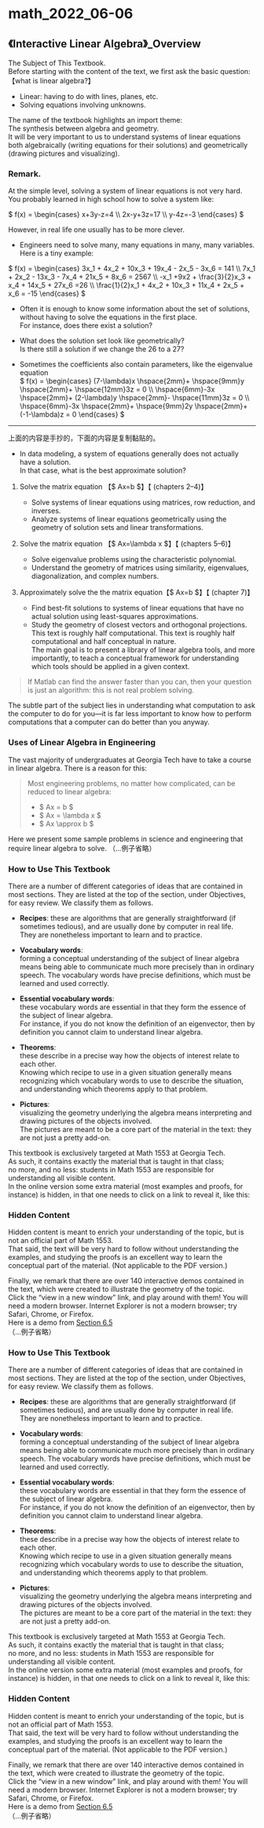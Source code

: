 

# math_2022_06-06

## 《Interactive Linear Algebra》_Overview

The Subject of This Textbook.  
Before starting with the content of the text, we first ask the basic question:【what is linear algebra?】  
* Linear: having to do with lines, planes, etc.
* Solving equations involving unknowns.

The name of the textbook highlights an import theme:  
The synthesis between algebra and geometry.  
It will be very important to us to understand systems of linear equations both algebraically (writing equations for their solutions) and geometrically (drawing pictures and visualizing).  

### Remark.
At the simple level, solving a system of linear equations is not very hard.  
You probably learned in high school how to solve a system like:  

$ f(x) = \begin{cases} x+3y-z=4 \\\ 2x-y+3z=17 \\\ y-4z=-3 \end{cases} $  

However, in real life one usually has to be more clever.  
* Engineers need to solve many, many equations in many, many variables.  
Here is a tiny example:  

$ f(x) = \begin{cases}  3x_1 + 4x_2 + 10x_3 + 19x_4 - 2x_5 - 3x_6 = 141 \\\ 7x_1 + 2x_2 - 13x_3 - 7x_4 + 21x_5 + 8x_6 = 2567 \\\ -x_1 +9x2 + \frac{3}{2}x_3 + x_4 + 14x_5 + 27x_6 =26 \\\ \frac{1}{2}x_1 + 4x_2 + 10x_3 + 11x_4 + 2x_5 + x_6 = -15 \end{cases} $  

* Often it is enough to know some information about the set of solutions, without having to solve the equations in the first place.  
For instance, does there exist a solution?

* What does the solution set look like geometrically?  
Is there still a solution if we change the 26 to a 27?  

* Sometimes the coefficients also contain parameters, like the eigenvalue equation  
$ f(x) = \begin{cases} (7-\lambda)x \hspace{2mm}+ \hspace{9mm}y \hspace{2mm}+ \hspace{12mm}3z = 0 \\\  \hspace{6mm}-3x \hspace{2mm}+ (2-\lambda)y \hspace{2mm}- \hspace{11mm}3z = 0 \\\  \hspace{6mm}-3x \hspace{2mm}+ \hspace{9mm}2y \hspace{2mm}+ (-1-\lambda)z = 0 \end{cases} $  

----------
上面的内容是手抄的，下面的内容是复制黏贴的。

* In data modeling, a system of equations generally does not actually have a solution.  
In that case, what is the best approximate solution?

1. Solve the matrix equation 【$ Ax=b $】【 (chapters 2–4)】
    * Solve systems of linear equations using matrices, row reduction, and inverses.
    * Analyze systems of linear equations geometrically using the geometry of solution sets and linear transformations.

2. Solve the matrix equation 【$ Ax=\lambda x $】【 (chapters 5–6)】
    * Solve eigenvalue problems using the characteristic polynomial.
    * Understand the geometry of matrices using similarity, eigenvalues, diagonalization, and complex numbers.

3. Approximately solve the the matrix equation【$ Ax=b $】【 (chapter 7)】
    * Find best-fit solutions to systems of linear equations that have no actual solution using least-squares approximations.
    * Study the geometry of closest vectors and orthogonal projections.
This text is roughly half computational.
This text is roughly half computational and half conceptual in nature.  
The main goal is to present a library of linear algebra tools, and more importantly, to teach a conceptual framework for understanding which tools should be applied in a given context. 

> If Matlab can find the answer faster than you can, then your question is just an algorithm: this is not real problem solving.

The subtle part of the subject lies in understanding what computation to ask the computer to do for you—it is far less important to know how to perform computations that a computer can do better than you anyway.

### Uses of Linear Algebra in Engineering
The vast majority of undergraduates at Georgia Tech have to take a course in linear algebra. There is a reason for this:

> Most engineering problems, no matter how complicated, can be reduced to linear algebra:
> * $ Ax = b $
> * $ Ax = \lambda x $
> * $ Ax \approx b $

Here we present some sample problems in science and engineering that require linear algebra to solve.
（…例子省略）	

### How to Use This Textbook 
There are a number of different categories of ideas that are contained in most sections. They are listed at the top of the section, under Objectives, for easy review. We classify them as follows.

* **Recipes**: 
these are algorithms that are generally straightforward (if sometimes tedious), and are usually done by computer in real life.  
They are nonetheless important to learn and to practice.

* **Vocabulary words**:  
forming a conceptual understanding of the subject of linear algebra means being able to communicate much more precisely than in ordinary speech. The vocabulary words have precise definitions, which must be learned and used correctly.

* **Essential vocabulary words**:  
these vocabulary words are essential in that they form the essence of the subject of linear algebra.  
For instance, if you do not know the definition of an eigenvector, then by definition you cannot claim to understand linear algebra.

* **Theorems**:  
these describe in a precise way how the objects of interest relate to each other.  
Knowing which recipe to use in a given situation generally means recognizing which vocabulary words to use to describe the situation, and understanding which theorems apply to that problem.

* **Pictures**:  
visualizing the geometry underlying the algebra means interpreting and drawing pictures of the objects involved.  
The pictures are meant to be a core part of the material in the text: they are not just a pretty add-on.


This textbook is exclusively targeted at Math 1553 at Georgia Tech.  
As such, it contains exactly the material that is taught in that class;  
no more, and no less: students in Math 1553 are responsible for understanding all visible content.  
In the online version some extra material (most examples and proofs, for instance) is hidden, in that one needs to click on a link to reveal it, like this:

### Hidden Content
Hidden content is meant to enrich your understanding of the topic, but is not an official part of Math 1553.  
That said, the text will be very hard to follow without understanding the examples, and studying the proofs is an excellent way to learn the conceptual part of the material. (Not applicable to the PDF version.)


Finally, we remark that there are over 140 interactive demos contained in the text, which were created to illustrate the geometry of the topic.  
Click the “view in a new window” link, and play around with them! You will need a modern browser. Internet Explorer is not a modern browser; try Safari, Chrome, or Firefox.  
Here is a demo from [Section 6.5]( https://textbooks.math.gatech.edu/ila/least-squares.html)  
（…例子省略）

### How to Use This Textbook 
There are a number of different categories of ideas that are contained in most sections. They are listed at the top of the section, under Objectives, for easy review. We classify them as follows.

* **Recipes**: 
these are algorithms that are generally straightforward (if sometimes tedious), and are usually done by computer in real life.  
They are nonetheless important to learn and to practice.

* **Vocabulary words**:  
forming a conceptual understanding of the subject of linear algebra means being able to communicate much more precisely than in ordinary speech. The vocabulary words have precise definitions, which must be learned and used correctly.

* **Essential vocabulary words**:  
these vocabulary words are essential in that they form the essence of the subject of linear algebra.  
For instance, if you do not know the definition of an eigenvector, then by definition you cannot claim to understand linear algebra.

* **Theorems**:  
these describe in a precise way how the objects of interest relate to each other.  
Knowing which recipe to use in a given situation generally means recognizing which vocabulary words to use to describe the situation, and understanding which theorems apply to that problem.

* **Pictures**:  
visualizing the geometry underlying the algebra means interpreting and drawing pictures of the objects involved.  
The pictures are meant to be a core part of the material in the text: they are not just a pretty add-on.


This textbook is exclusively targeted at Math 1553 at Georgia Tech.  
As such, it contains exactly the material that is taught in that class;  
no more, and no less: students in Math 1553 are responsible for understanding all visible content.  
In the online version some extra material (most examples and proofs, for instance) is hidden, in that one needs to click on a link to reveal it, like this:

### Hidden Content
Hidden content is meant to enrich your understanding of the topic, but is not an official part of Math 1553.  
That said, the text will be very hard to follow without understanding the examples, and studying the proofs is an excellent way to learn the conceptual part of the material. (Not applicable to the PDF version.)


Finally, we remark that there are over 140 interactive demos contained in the text, which were created to illustrate the geometry of the topic.  
Click the “view in a new window” link, and play around with them! You will need a modern browser. Internet Explorer is not a modern browser; try Safari, Chrome, or Firefox.  
Here is a demo from [Section 6.5]( https://textbooks.math.gatech.edu/ila/least-squares.html)  
（…例子省略）